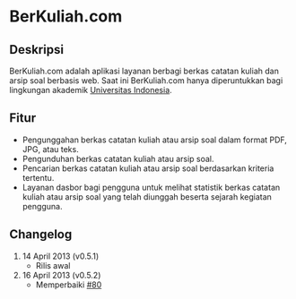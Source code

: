 # BerKuliah.com

## Deskripsi
BerKuliah.com adalah aplikasi layanan berbagi berkas catatan kuliah dan arsip soal berbasis web. Saat ini BerKuliah.com hanya diperuntukkan bagi lingkungan akademik [Universitas Indonesia](http://www.ui.ac.id).

## Fitur
- Pengunggahan berkas catatan kuliah atau arsip soal dalam format PDF, JPG, atau teks.
- Pengunduhan berkas catatan kuliah atau arsip soal.
- Pencarian berkas catatan kuliah atau arsip soal berdasarkan kriteria tertentu.
- Layanan dasbor bagi pengguna untuk melihat statistik berkas catatan kuliah atau arsip soal yang telah diunggah beserta sejarah kegiatan pengguna.

## Changelog
1. 14 April 2013 (v0.5.1)
   - Rilis awal
2. 16 April 2013 (v0.5.2)
   - Memperbaiki [#80](https://github.com/kemskems/berkuliah/issues/80)